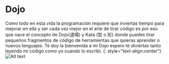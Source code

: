 # Dojo
Como todo en esta vida la programación requiere que inviertas tiempo para mejorar en ella y ser cada vez mejor en el arte de tirar código es por eso que nace el concepto de Dojo(道場) y Kata (型 o 形) donde puedes tirar pequeños fragmentos de código de herramientas que quieras aprender o nuevos lenguajes.
Te doy la bienvenida a mi Dojo espero te diviertas tanto leyendo mi código como yo cuando lo escribí.
{: style="text-align:center"}
![Alt text](http://i.imgur.com/5tDH1eOl.png)
